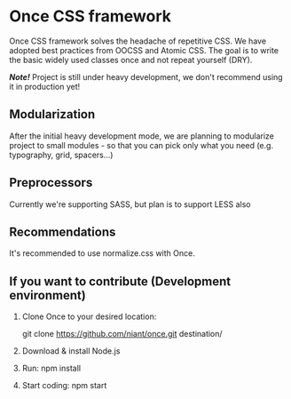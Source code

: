 # Once CSS framework

Once CSS framework solves the headache of repetitive CSS. We have adopted best practices from OOCSS and Atomic CSS. The goal is to write the basic widely used classes once and not repeat yourself (DRY).

___Note!___ Project is still under heavy development, we don't recommend using it in production yet!


## Modularization

After the initial heavy development mode, we are planning to modularize project to small modules - so that you can pick only what you need (e.g. typography, grid, spacers...)

## Preprocessors

Currently we're supporting SASS, but plan is to support LESS also

## Recommendations

It's recommended to use normalize.css with Once.

## If you want to contribute (Development environment)

1. Clone Once to your desired location:

    git clone https://github.com/niant/once.git destination/
2. Download & install Node.js
3. Run: npm install
4. Start coding: npm start